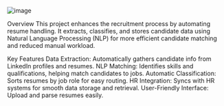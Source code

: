 ![image](https://github.com/Aasma-Aas/Resume-Parsing-_-KavSkills/assets/125131696/0627e517-9ba8-464d-9dc1-758fcfde39e8)


Overview
This project enhances the recruitment process by automating resume handling. It extracts, classifies, and stores candidate data using Natural Language Processing (NLP) for more efficient candidate matching and reduced manual workload.

Key Features
Data Extraction: Automatically gathers candidate info from LinkedIn profiles and resumes.
NLP Matching: Identifies skills and qualifications, helping match candidates to jobs.
Automatic Classification: Sorts resumes by job role for easy routing.
HR Integration: Syncs with HR systems for smooth data storage and retrieval.
User-Friendly Interface: Upload and parse resumes easily.

